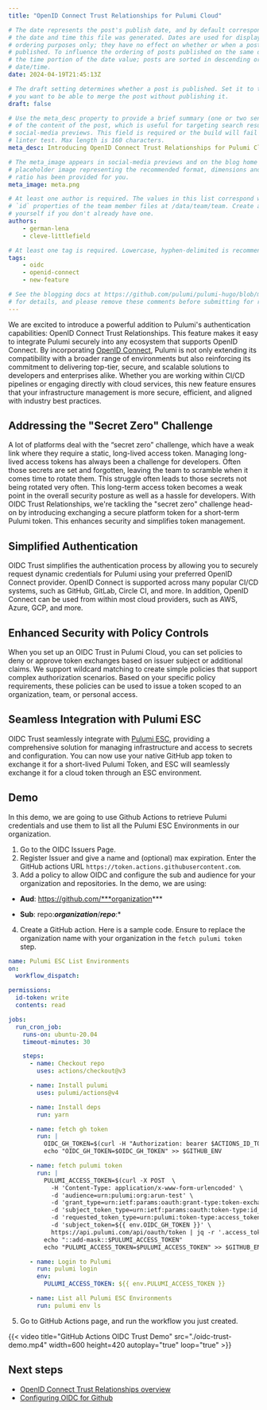 ```yaml
---
title: "OpenID Connect Trust Relationships for Pulumi Cloud"

# The date represents the post's publish date, and by default corresponds with
# the date and time this file was generated. Dates are used for display and
# ordering purposes only; they have no effect on whether or when a post is
# published. To influence the ordering of posts published on the same date, use
# the time portion of the date value; posts are sorted in descending order by
# date/time.
date: 2024-04-19T21:45:13Z

# The draft setting determines whether a post is published. Set it to true if
# you want to be able to merge the post without publishing it.
draft: false

# Use the meta_desc property to provide a brief summary (one or two sentences)
# of the content of the post, which is useful for targeting search results or
# social-media previews. This field is required or the build will fail the
# linter test. Max length is 160 characters.
meta_desc: Introducing OpenID Connect Trust Relationships for Pulumi Cloud

# The meta_image appears in social-media previews and on the blog home page. A
# placeholder image representing the recommended format, dimensions and aspect
# ratio has been provided for you.
meta_image: meta.png

# At least one author is required. The values in this list correspond with the
# `id` properties of the team member files at /data/team/team. Create a file for
# yourself if you don't already have one.
authors:
    - german-lena
    - cleve-littlefield

# At least one tag is required. Lowercase, hyphen-delimited is recommended.
tags:
    - oidc
    - openid-connect
    - new-feature

# See the blogging docs at https://github.com/pulumi/pulumi-hugo/blob/master/BLOGGING.md
# for details, and please remove these comments before submitting for review.
---
```


We are excited to introduce a powerful addition to Pulumi's authentication capabilities: OpenID Connect Trust Relationships. This feature makes it easy to integrate Pulumi securely into any ecosystem that supports OpenID Connect. By incorporating [OpenID Connect](/docs/pulumi-cloud/oidc/client/), Pulumi is not only extending its compatibility with a broader range of environments but also reinforcing its commitment to delivering top-tier, secure, and scalable solutions to developers and enterprises alike. Whether you are working within CI/CD pipelines or engaging directly with cloud services, this new feature ensures that your infrastructure management is more secure, efficient, and aligned with industry best practices.

<!--more-->

## Addressing the "Secret Zero" Challenge

A lot of platforms deal with the “secret zero” challenge, which have a weak link where they require a static, long-lived access token. Managing long-lived access tokens has always been a challenge for developers. Often those secrets are set and forgotten, leaving the team to scramble when it comes time to rotate them. This struggle often leads to those secrets not being rotated very often. This long-term access token becomes a weak point in the overall security posture as well as a hassle for developers.  With OIDC Trust Relationships, we're tackling the "secret zero" challenge head-on by introducing exchanging a secure platform token for a short-term Pulumi token. This enhances security and simplifies token management.

## Simplified Authentication

OIDC Trust simplifies the authentication process by allowing you to securely request dynamic credentials for Pulumi using your preferred OpenID Connect provider. OpenID Connect is supported across many popular CI/CD systems, such as GitHub, GitLab, Circle CI, and more. In addition, OpenID Connect can be used from within most cloud providers, such as AWS, Azure, GCP, and more.

## Enhanced Security with Policy Controls

When you set up an OIDC Trust in Pulumi Cloud, you can set policies to deny or approve token exchanges based on issuer subject or additional claims. We support wildcard matching to create simple policies that support complex authorization scenarios. Based on your specific policy requirements, these policies can be used to issue a token scoped to an organization, team, or personal access.

## Seamless Integration with Pulumi ESC

OIDC Trust seamlessly integrate with [Pulumi ESC](/docs/esc/), providing a comprehensive solution for managing infrastructure and access to secrets and configuration. You can now use your native GitHub app token to exchange it for a short-lived Pulumi Token, and ESC will seamlessly exchange it for a cloud token through an ESC environment.

## Demo

In this demo, we are going to use Github Actions to retrieve Pulumi credentials and use them to list all the Pulumi ESC Environments in our organization.

<!-- markdownlint-disable ol-prefix -->
1. Go to the OIDC Issuers Page.
2. Register Issuer and give a name and (optional) max expiration. Enter the GitHub actions URL `https://token.actions.githubusercontent.com`.
3. Add a policy to allow OIDC and configure the sub and audience for your organization and repositories. In the demo, we are using:

<!-- markdownlint-disable no-bare-urls -->
* **Aud**: https://github.com/***organization***

* **Sub**: repo:***organization***/***repo***:*
<!-- markdownlint-enable no-bare-urls -->
4. Create a GitHub action. Here is a sample code. Ensure to replace the organization name with your organization in the `fetch pulumi token` step.

<!-- markdownlint-disable code-block-style -->
```yaml
name: Pulumi ESC List Environments
on:
  workflow_dispatch:

permissions:
  id-token: write
  contents: read

jobs:
  run_cron_job:
    runs-on: ubuntu-20.04
    timeout-minutes: 30

    steps:
      - name: Checkout repo
        uses: actions/checkout@v3

      - name: Install pulumi
        uses: pulumi/actions@v4

      - name: Install deps
        run: yarn

      - name: fetch gh token
        run: |
          OIDC_GH_TOKEN=$(curl -H "Authorization: bearer $ACTIONS_ID_TOKEN_REQUEST_TOKEN" "$ACTIONS_ID_TOKEN_REQUEST_URL"  | jq -r '.value')
          echo "OIDC_GH_TOKEN=$OIDC_GH_TOKEN" >> $GITHUB_ENV

      - name: fetch pulumi token
        run: |
          PULUMI_ACCESS_TOKEN=$(curl -X POST  \
            -H 'Content-Type: application/x-www-form-urlencoded' \
            -d 'audience=urn:pulumi:org:arun-test' \
            -d 'grant_type=urn:ietf:params:oauth:grant-type:token-exchange' \
            -d 'subject_token_type=urn:ietf:params:oauth:token-type:id_token' \
            -d 'requested_token_type=urn:pulumi:token-type:access_token:organization' \
            -d 'subject_token=${{ env.OIDC_GH_TOKEN }}' \
            https://api.pulumi.com/api/oauth/token | jq -r '.access_token')
          echo "::add-mask::$PULUMI_ACCESS_TOKEN"
          echo "PULUMI_ACCESS_TOKEN=$PULUMI_ACCESS_TOKEN" >> $GITHUB_ENV

      - name: Login to Pulumi
        run: pulumi login
        env:
          PULUMI_ACCESS_TOKEN: ${{ env.PULUMI_ACCESS_TOKEN }}

      - name: List all Pulumi ESC Environments
        run: pulumi env ls
```
<!-- markdownlint-enable code-block-style -->
5. Go to GitHub Actions page, and run the workflow you just created.
<!-- markdownlint-enable ol-prefix -->
{{< video title="GitHub Actions OIDC Trust Demo" src="./oidc-trust-demo.mp4" width=600 height=420 autoplay="true" loop="true" >}}

## Next steps

* [OpenID Connect Trust Relationships overview](/docs/pulumi-cloud/oidc/client/)
* [Configuring OIDC for Github](/docs/pulumi-cloud/oidc/client/github/)
